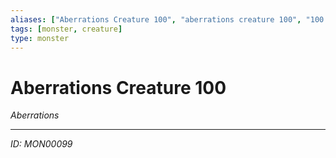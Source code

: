 ```yaml
---
aliases: ["Aberrations Creature 100", "aberrations creature 100", "100 Creature Aberrations"]
tags: [monster, creature]
type: monster
---
```


# Aberrations Creature 100

*Aberrations*

---
*ID: MON00099*